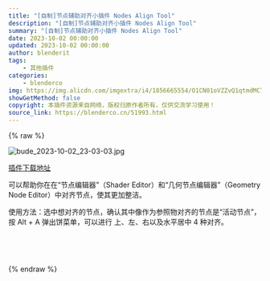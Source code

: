 ```yaml
---
title: "[自制]节点辅助对齐小插件 Nodes Align Tool"
description: "[自制]节点辅助对齐小插件 Nodes Align Tool"
summary: "[自制]节点辅助对齐小插件 Nodes Align Tool"
date: 2023-10-02 00:00:00
updated: 2023-10-02 00:00:00
author: blenderit
tags: 
    - 其他插件
categories:
    - blenderco
img: https://img.alicdn.com/imgextra/i4/1856665554/O1CN01oVZZvQ1qtmdMC7Git_!!1856665554.jpg
showGetMethod: false
copyright: 本插件资源来自网络，版权归原作者所有，仅供交流学习使用！
source_link: https://blenderco.cn/51993.html
---
```


{% raw %}
<p><img src="https://img.alicdn.com/imgextra/i4/1856665554/O1CN01oVZZvQ1qtmdMC7Git_!!1856665554.jpg" alt="bude_2023-10-02_23-03-03.jpg"></p><p><a href="https://pan.baidu.com/s/1_2S1w4jdsZhBR63lqR0kfg?pwd=jnjb#list/path=%2Fsharelink3206590474-288837757671005%2FDK%E7%9A%84%E5%88%86%E4%BA%AB%2F%5BDK%E5%87%BA%E5%93%81%5D%E8%8A%82%E7%82%B9%E5%AF%B9%E9%BD%90%E6%8F%92%E4%BB%B6%20Nodes%20Align%20Tool&amp;parentPath=%2Fsharelink3206590474-288837757671005">插件下载地址</a></p><p>可以帮助你在在“节点编辑器”（Shader Editor）和“几何节点编辑器”（Geometry Node Editor）中对齐节点，使其更加整洁。</p><p>使用方法：选中想对齐的节点，确认其中像作为参照物对齐的节点是“活动节点”，按 Alt + A 弹出饼菜单，可以进行 上、左、右以及水平居中 4 种对齐。</p><p> </p><p> </p>
<div style="display: none">blenderco</div>
{% endraw %}